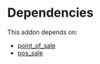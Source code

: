 # Dependencies

This addon depends on:

- [point_of_sale](../../odoo-bringout-oca-ocb-point_of_sale)
- [pos_sale](../../odoo-bringout-oca-ocb-pos_sale)
